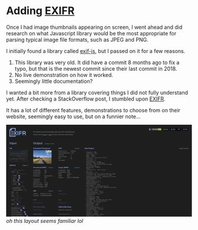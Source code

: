 # Adding [EXIFR](https://github.com/MikeKovarik/exifr)

Once I had image thumbnails appearing on screen, I went ahead and did research on what Javascript library would be the most appropriate for parsing typical image file formats, such as JPEG and PNG. 

I initially found a library called [exif-js](https://github.com/exif-js/exif-js), but I passed on it for a few reasons.

1. This library was very old. It did have a commit 8 months ago to fix a typo, but that is the newest commit since their last commit in 2018.
2. No live demonstration on how it worked. 
3. Seemingly little documentation? 

I wanted a bit more from a library covering things I did not fully understand yet. After checking a StackOverflow post, I stumbled upon [EXIFR](https://github.com/MikeKovarik/exifr).

It has a lot of different features, demonstrations to choose from on their website, seemingly easy to use, but on a funnier note...

![EXIFR Website Homepage](readme_images/Screenshot_20241209_233740.png)
*oh this layout seems familiar lol*